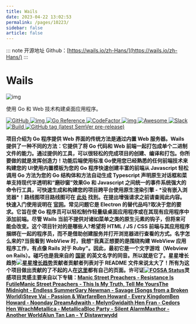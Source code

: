 ```yaml
---
title: Wails
date: 2023-04-22 13:02:53
permalink: /pages/10223/
sidebar: false
article: false
---
```

::: note 开源地址
Github：[https://wails.io/zh-Hans/](https://wails.io/zh-Hans/)
::: 
# Wails

![img](/img/open/10223/1820eb568148e6d215047928d1908f18.png)

使用 Go 和 Web 技术构建桌面应用程序。

[![GitHub](https://img.shields.io/github/license/wailsapp/wails) ](https://github.com/wailsapp/wails/blob/master/LICENSE)[![img](https://goreportcard.com/badge/github.com/wailsapp/wails) ](https://goreportcard.com/report/github.com/wailsapp/wails)[![Go Reference](https://pkg.go.dev/badge/github.com/wailsapp/wails.svg) ](https://pkg.go.dev/github.com/wailsapp/wails)[![CodeFactor](https://img.shields.io/badge/contributions-welcome-brightgreen.svg?style=flat) ](https://github.com/wailsapp/wails/issues)[![img](https://app.fossa.com/api/projects/git%2Bgithub.com%2Fwailsapp%2Fwails.svg?type=shield) ](https://app.fossa.com/projects/git%2Bgithub.com%2Fwailsapp%2Fwails?ref=badge_shield)[![Awesome](https://cdn.rawgit.com/sindresorhus/awesome/d7305f38d29fed78fa85652e3a63e154dd8e8829/media/badge.svg) ](https://github.com/avelino/awesome-go)[![Slack](https://img.shields.io/badge/slack-gophers%2Fwails%20-blue?logo=slack)](https://app.slack.com/client/T029RQSE6/CJ4P9F7MZ)
[![Build](https://img.shields.io/github/workflow/status/wailsapp/wails/Build?logo=github) ](https://github.com/wailsapp/wails/actions/workflows/build.yml)[![GitHub tag (latest SemVer pre-release)](https://img.shields.io/github/v/tag/wailsapp/wails?include_prereleases&label=version)](https://github.com/wailsapp/wails/tags)

**项目介绍为 Go 程序提供 Web 界面的传统方法是通过内置 Web 服务器。Wails 提供了一种不同的方法：它提供了将 Go 代码和 Web 前端一起打包成单个二进制文件的能力。通过提供的工具，可以很轻松的完成项目的创建、编译和打包。你所要做的就是发挥创造力！功能后端使用标准 Go使用您已经熟悉的任何前端技术来构建您的 UI使用内置模板为您的 Go 程序快速创建丰富的前端从 Javascript 轻松调用 Go 方法为您的 Go 结构体和方法自动生成 Typescript 声明原生对话框和菜单支持现代半透明和“磨砂窗”效果Go 和 Javascript 之间统一的事件系统强大的命令行工具，可快速生成和构建您的项目跨平台使用原生渲染引擎 - \*没有嵌入浏览器\*！路线图项目路线图可在 [此处](https://github.com/wailsapp/wails/discussions/1484) 找到。在提出增强请求之前请查阅此内容。快速入门使用说明在 [官网](https://wails.io/docs/gettingstarted/installation)。常见问题它是 Electron 的替代品吗?取决于您的要求。它旨在使 Go 程序员可以轻松制作轻量级桌面应用程序或在其现有应用程序中添加前端。尽管 Wails 当前不提供对诸如菜单之类的原生元素的钩子，但将来可能会改变。这个项目针对的是哪些人?希望将 HTML / JS / CSS 前端与其应用程序捆绑在一起的程序员，而不是借助创建服务并打开浏览器进行查看的方式。名字怎么来的?当我看到 WebView 时，我想"我真正想要的是围绕构建 WebView 应用程序工作，有点像 Rails 对于 Ruby"。因此，最初它是一个文字游戏（Webview on Rails）。碰巧也是我来自的 [国家](https://en.wikipedia.org/wiki/Wales) 的英文名字的同音。所以就是它了。星星增长趋势[![星星增长趋势](https://starchart.cc/wailsapp/wails.svg)](https://starchart.cc/wailsapp/wails)贡献者贡献者列表对于 README 文件来说太大了！所有为这个项目做出贡献的了不起的人在[这里](https://wails.io/credits#contributors)都有自己的页面。许可证[![FOSSA Status](https://app.fossa.com/api/projects/git%2Bgithub.com%2Fwailsapp%2Fwails.svg?type=large)](https://app.fossa.com/projects/git%2Bgithub.com%2Fwailsapp%2Fwails?ref=badge_large)灵感项目灵感主要来自以下专辑：[Manic Street Preachers - Resistance Is Futile](https://open.spotify.com/album/1R2rsEUqXjIvAbzM0yHrxA)[Manic Street Preachers - This Is My Truth, Tell Me Yours](https://open.spotify.com/album/4VzCL9kjhgGQeKCiojK1YN)[The Midnight - Endless Summer](https://open.spotify.com/album/4Krg8zvprquh7TVn9OxZn8)[Gary Newman - Savage (Songs from a Broken World)](https://open.spotify.com/album/3kMfsD07Q32HRWKRrpcexr)[Steve Vai - Passion & Warfare](https://open.spotify.com/album/0oL0OhrE2rYVns4IGj8h2m)[Ben Howard - Every Kingdom](https://open.spotify.com/album/1nJsbWm3Yy2DW1KIc1OKle)[Ben Howard - Noonday Dream](https://open.spotify.com/album/6astw05cTiXEc2OvyByaPs)[Adwaith - Melyn](https://open.spotify.com/album/2vBE40Rp60tl7rNqIZjaXM)[Gwidaith Hen Fran - Cedors Hen Wrach](https://open.spotify.com/album/3v2hrfNGINPLuDP0YDTOjm)[Metallica - Metallica](https://open.spotify.com/album/2Kh43m04B1UkVcpcRa1Zug)[Bloc Party - Silent Alarm](https://open.spotify.com/album/6SsIdN05HQg2GwYLfXuzLB)[Maxthor - Another World](https://open.spotify.com/album/3tklE2Fgw1hCIUstIwPBJF)[Alun Tan Lan - Y Distawrwydd](https://open.spotify.com/album/0c32OywcLpdJCWWMC6vB8v)**

